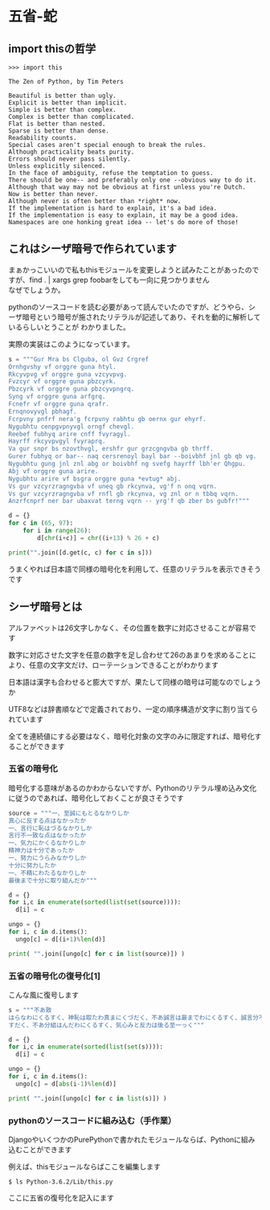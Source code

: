 # 五省-蛇

## import thisの哲学
```console
>>> import this

The Zen of Python, by Tim Peters

Beautiful is better than ugly.
Explicit is better than implicit.
Simple is better than complex.
Complex is better than complicated.
Flat is better than nested.
Sparse is better than dense.
Readability counts.
Special cases aren't special enough to break the rules.
Although practicality beats purity.
Errors should never pass silently.
Unless explicitly silenced.
In the face of ambiguity, refuse the temptation to guess.
There should be one-- and preferably only one --obvious way to do it.
Although that way may not be obvious at first unless you're Dutch.
Now is better than never.
Although never is often better than *right* now.
If the implementation is hard to explain, it's a bad idea.
If the implementation is easy to explain, it may be a good idea.
Namespaces are one honking great idea -- let's do more of those!
```

## これはシーザ暗号で作られています
まぁかっこいいので私もthisモジュールを変更しようと試みたことがあったのですが、find . | xargs grep foobarをしても一向に見つかりません  
なぜでしょうか。

pythonのソースコードを読む必要があって読んでいたのですが、どうやら、シーザ暗号という暗号が施されたリテラルが記述してあり、それを動的に解析しているらしいとうことが
わかりました。

実際の実装はこのようになっています。
```python
s = """Gur Mra bs Clguba, ol Gvz Crgref
Ornhgvshy vf orggre guna htyl.
Rkcyvpvg vf orggre guna vzcyvpvg.
Fvzcyr vf orggre guna pbzcyrk.
Pbzcyrk vf orggre guna pbzcyvpngrq.
Syng vf orggre guna arfgrq.
Fcnefr vf orggre guna qrafr.
Ernqnovyvgl pbhagf.
Fcrpvny pnfrf nera'g fcrpvny rabhtu gb oernx gur ehyrf.
Nygubhtu cenpgvpnyvgl orngf chevgl.
Reebef fubhyq arire cnff fvyragyl.
Hayrff rkcyvpvgyl fvyraprq.
Va gur snpr bs nzovthvgl, ershfr gur grzcgngvba gb thrff.
Gurer fubhyq or bar-- naq cersrenoyl bayl bar --boivbhf jnl gb qb vg.
Nygubhtu gung jnl znl abg or boivbhf ng svefg hayrff lbh'er Qhgpu.
Abj vf orggre guna arire.
Nygubhtu arire vf bsgra orggre guna *evtug* abj.
Vs gur vzcyrzragngvba vf uneq gb rkcynva, vg'f n onq vqrn.
Vs gur vzcyrzragngvba vf rnfl gb rkcynva, vg znl or n tbbq vqrn.
Anzrfcnprf ner bar ubaxvat terng vqrn -- yrg'f qb zber bs gubfr!"""

d = {}
for c in (65, 97):
    for i in range(26):
        d[chr(i+c)] = chr((i+13) % 26 + c)

print("".join([d.get(c, c) for c in s]))
```
うまくやれば日本語で同様の暗号化を利用して、任意のリテラルを表示できそうです

## シーザ暗号とは
アルファベットは26文字しかなく、その位置を数字に対応させることが容易です　　

数字に対応させた文字を任意の数字を足し合わせて26のあまりを求めることにより、任意の文字文だけ、ローテーションできることがわかります　　

日本語は漢字も合わせると膨大ですが、果たして同様の暗号は可能なのでしょうか  

UTF8などは辞書順などで定義されており、一定の順序構造が文字に割り当てられています  

全てを連続値にする必要はなく、暗号化対象の文字のみに限定すれば、暗号化することができます

### 五省の暗号化
暗号化する意味があるのかわからないですが、Pythonのリテラル埋め込み文化に従うのであれば、暗号化しておくことが良さそうです
```python
source = """一、至誠にもとるなかりしか
真心に反する点はなかったか
一、言行に恥はづるなかりしか
言行不一致な点はなかったか
一、気力にかくるなかりしか
精神力は十分であったか
一、努力にうらみなかりしか
十分に努力したか
一、不精にわたるなかりしか
最後まで十分に取り組んだか"""

d = {}
for i,c in enumerate(sorted(list(set(source)))):
  d[i] = c

ungo = {}
for i, c in d.items():
  ungo[c] = d[(i+1)%len(d)]

print( "".join([ungo[c] for c in list(source)]) )
```
### 五省の暗号化の復号化[1]
こんな風に復号します
```python
s = """不あ致
はらなわにくるすく、神恥は取たわ真まにくづだく、不あ誠言は最までわにくるすく、誠言分不行に真まにくづだく、不あ点努はくしわにくるすく、組精努ま反力とうづだく、不あ十努はかりもにくるすく、反力は十努
すだく、不あ分組はんだわにくるすく、気心みと反力は後る至一っく"""

d = {}
for i,c in enumerate(sorted(list(set(s)))):
  d[i] = c

ungo = {}
for i, c in d.items():
  ungo[c] = d[abs(i-1)%len(d)]

print( "".join([ungo[c] for c in list(s)]) )
```

### pythonのソースコードに組み込む（手作業）
DjangoやいくつかのPurePythonで書かれたモジュールならば、Pythonに組み込むことができます  

例えば、thisモジュールならばここを編集します  
```console
$ ls Python-3.6.2/Lib/this.py
```
ここに五省の復号化を記入にます
